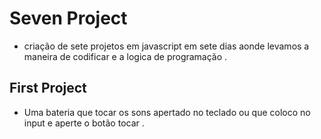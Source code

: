 # Seven Project

- criação de sete projetos em javascript em sete dias aonde levamos a maneira de
  codificar e a logica de programação .

## First Project

- Uma bateria que tocar os sons apertado no teclado ou que coloco no input e
  aperte o botão tocar .

